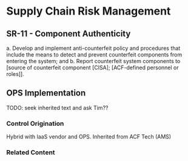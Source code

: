# Supply Chain Risk Management
## SR-11 - Component Authenticity

a. Develop and implement anti-counterfeit policy and procedures that include the means to detect and prevent counterfeit components from entering the system; and
b. Report counterfeit system components to [source of counterfeit component [CISA]; [ACF-defined personnel or roles]].

## OPS Implementation

TODO: seek inherited text and ask Tim??

### Control Origination

Hybrid with IaaS vendor and OPS. Inherited from ACF Tech (AMS)

### Related Content
